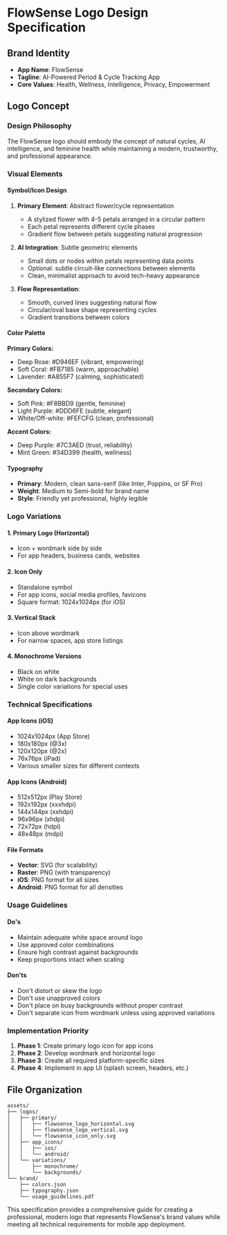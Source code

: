 # FlowSense Logo Design Specification

## Brand Identity
- **App Name**: FlowSense  
- **Tagline**: AI-Powered Period & Cycle Tracking App
- **Core Values**: Health, Wellness, Intelligence, Privacy, Empowerment

## Logo Concept

### Design Philosophy
The FlowSense logo should embody the concept of natural cycles, AI intelligence, and feminine health while maintaining a modern, trustworthy, and professional appearance.

### Visual Elements

#### Symbol/Icon Design
1. **Primary Element**: Abstract flower/cycle representation
   - A stylized flower with 4-5 petals arranged in a circular pattern
   - Each petal represents different cycle phases
   - Gradient flow between petals suggesting natural progression

2. **AI Integration**: Subtle geometric elements
   - Small dots or nodes within petals representing data points
   - Optional: subtle circuit-like connections between elements
   - Clean, minimalist approach to avoid tech-heavy appearance

3. **Flow Representation**: 
   - Smooth, curved lines suggesting natural flow
   - Circular/oval base shape representing cycles
   - Gradient transitions between colors

#### Color Palette

**Primary Colors:**
- Deep Rose: #D946EF (vibrant, empowering)
- Soft Coral: #FB7185 (warm, approachable) 
- Lavender: #A855F7 (calming, sophisticated)

**Secondary Colors:**
- Soft Pink: #F8BBD9 (gentle, feminine)
- Light Purple: #DDD6FE (subtle, elegant)
- White/Off-white: #FEFCFG (clean, professional)

**Accent Colors:**
- Deep Purple: #7C3AED (trust, reliability)
- Mint Green: #34D399 (health, wellness)

#### Typography
- **Primary**: Modern, clean sans-serif (like Inter, Poppins, or SF Pro)
- **Weight**: Medium to Semi-bold for brand name
- **Style**: Friendly yet professional, highly legible

### Logo Variations

#### 1. Primary Logo (Horizontal)
- Icon + wordmark side by side
- For app headers, business cards, websites

#### 2. Icon Only
- Standalone symbol
- For app icons, social media profiles, favicons
- Square format: 1024x1024px (for iOS)

#### 3. Vertical Stack
- Icon above wordmark
- For narrow spaces, app store listings

#### 4. Monochrome Versions
- Black on white
- White on dark backgrounds
- Single color variations for special uses

### Technical Specifications

#### App Icons (iOS)
- 1024x1024px (App Store)
- 180x180px (@3x)
- 120x120px (@2x) 
- 76x76px (iPad)
- Various smaller sizes for different contexts

#### App Icons (Android)
- 512x512px (Play Store)
- 192x192px (xxxhdpi)
- 144x144px (xxhdpi)
- 96x96px (xhdpi)
- 72x72px (hdpi)
- 48x48px (mdpi)

#### File Formats
- **Vector**: SVG (for scalability)
- **Raster**: PNG (with transparency)
- **iOS**: PNG format for all sizes
- **Android**: PNG format for all densities

### Usage Guidelines

#### Do's
- Maintain adequate white space around logo
- Use approved color combinations
- Ensure high contrast against backgrounds
- Keep proportions intact when scaling

#### Don'ts  
- Don't distort or skew the logo
- Don't use unapproved colors
- Don't place on busy backgrounds without proper contrast
- Don't separate icon from wordmark unless using approved variations

### Implementation Priority

1. **Phase 1**: Create primary logo icon for app icons
2. **Phase 2**: Develop wordmark and horizontal logo
3. **Phase 3**: Create all required platform-specific sizes
4. **Phase 4**: Implement in app UI (splash screen, headers, etc.)

## File Organization

```
assets/
├── logos/
│   ├── primary/
│   │   ├── flowsense_logo_horizontal.svg
│   │   ├── flowsense_logo_vertical.svg
│   │   └── flowsense_icon_only.svg
│   ├── app_icons/
│   │   ├── ios/
│   │   └── android/
│   └── variations/
│       ├── monochrome/
│       └── backgrounds/
└── brand/
    ├── colors.json
    ├── typography.json
    └── usage_guidelines.pdf
```

This specification provides a comprehensive guide for creating a professional, modern logo that represents FlowSense's brand values while meeting all technical requirements for mobile app deployment.
